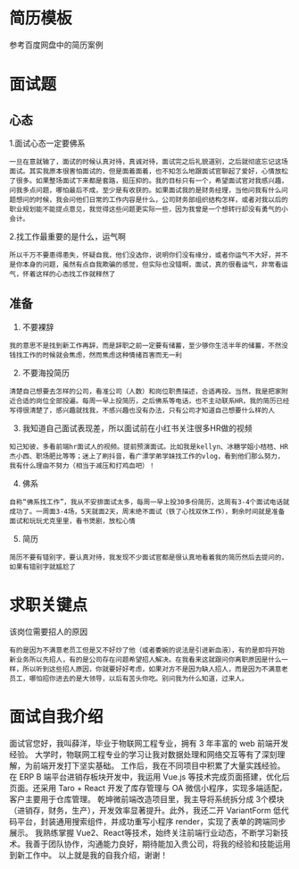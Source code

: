 # 简历模板
参考百度网盘中的简历案例

# 面试题




## 心态
1.面试心态一定要佛系
~~~
一旦在意就输了，面试的时候认真对待，真诚对待，面试完之后礼貌道别，之后就彻底忘记这场面试。其实我原本很害怕面试的，但是面着面着，也不知怎么地跟面试官聊起了爱好，心情放松了很多。如果整场面试下来都是套路，挺压抑的。我的目标只有一个，希望面试官对我感兴趣，问我多点问题，哪怕最后不成，至少是有收获的。如果面试我的是财务经理，当他问我有什么问题想问的时候，我会问他们日常的工作内容是什么，公司财务部组织结构怎样，或者对我以后的职业规划能不能提点意见，我觉得这些问题更实际一些，因为我曾是一个想转行却没有勇气的小会计。
~~~

2.找工作最重要的是什么，运气啊
~~~
所以千万不要患得患失，怀疑自我，他们没选你，说明你们没有缘分，或者你运气不大好，并不是你本身的问题，虽然有点自我欺骗的感觉，但实际也没错啊，面试，真的很看运气，非常看运气，怀着这样的心态找工作就释然了
~~~

## 准备

1. 不要裸辞
~~~
我的意思不是找到新工作再辞，而是辞职之前一定要有储蓄，至少够你生活半年的储蓄，不然没钱找工作的时候就会焦虑，然而焦虑这种情绪百害而无一利
~~~
2. 不要海投简历
~~~
清楚自己想要去怎样的公司，看准公司（人数）和岗位职责描述，合适再投。当然，我是把家附近合适的岗位全部投遍。每周一早上投简历，之后佛系等电话，也不主动联系HR，我的简历已经写得很清楚了，感兴趣就找我，不感兴趣也没有办法，只有公司才知道自己想要什么样的人
~~~
3. 我知道自己面试表现差，所以面试前在小红书关注很多HR做的视频
~~~
知己知彼，多看前端hr面试人的视频。提前预演面试。比如我是kellyn、冰糖学姐小桔桔、HR杰小西、职场肥比等等；迷上了刷抖音，看广漂学弟学妹找工作的vlog，看到他们那么努力，我有什么理由不努力（相当于减压和打鸡血吧）！
~~~

4. 佛系
~~~
自称“佛系找工作”，我从不安排面试太多，每周一早上投30多份简历，这周有3-4个面试电话就成功了。一周面3-4场，5天就面2天，周末绝不面试（铁了心找双休工作），剩余时间就是准备面试和玩玩尤克里里，看书煲剧，放松心情
~~~

5. 简历
~~~
简历不要有错别字，要认真对待，我发现不少面试官都是很认真地看着我的简历然后去提问的，如果有错别字就尴尬了
~~~

# 求职关键点
该岗位需要招人的原因
~~~
有的是因为不满意老员工但是又不好炒了他（或者委婉的说法是引进新血液），有的是即将开始新业务所以先招人，有的是公司存在问题希望招人解决。在我看来这就跟问你离职原因是什么一样，所以听到这些招人原因，你就要好好考虑，如果对方不是因为缺人招人，而是因为不满意老员工，哪怕招你进去的是大领导，以后有苦头你吃。别问我为什么知道，过来人。
~~~



# 面试自我介绍
面试官您好，我叫薛洋，毕业于物联网工程专业，拥有 3 年丰富的 web 前端开发经验。
大学时，物联网工程专业的学习让我对数据处理和网络交互等有了深刻理解，为前端开发打下坚实基础。
工作后，我在不同项目中积累了大量实践经验。在 ERP B 端平台进销存板块开发中，我运用 Vue.js 等技术完成页面搭建，优化后页面。还采用 Taro + React 开发了库存管理与 OA 微信小程序，实现多端适配，客户主要用于仓库管理。
乾坤微前端改造项目里，我主导将系统拆分成 3个模块（进销存，财务，生产），开发效率显著提升。此外，我还二开 VariantForm 低代码平台，封装通用搜索组件，并成功重写小程序 render，实现了表单的跨端同步展示。
我熟练掌握 Vue2、React等技术，始终关注前端行业动态，不断学习新技术。我善于团队协作，沟通能力良好，期待能加入贵公司，将我的经验和技能运用到新工作中。
以上就是我的自我介绍，谢谢！
